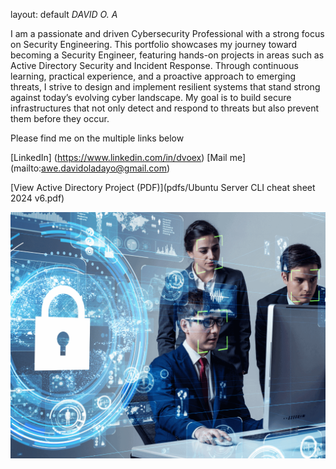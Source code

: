 layout: default
*DAVID O. A*


I am a passionate and driven Cybersecurity Professional with a strong focus on Security Engineering. This portfolio showcases my journey toward becoming a Security Engineer, featuring hands-on projects in areas such as Active Directory Security and Incident Response. Through continuous learning, practical experience, and a proactive approach to emerging threats, I strive to design and implement resilient systems that stand strong against today’s evolving cyber landscape. My goal is to build secure infrastructures that not only detect and respond to threats but also prevent them before they occur.

Please find me on the multiple links below

[LinkedIn] (https://www.linkedin.com/in/dvoex)
[Mail me] (mailto:awe.davidoladayo@gmail.com)


[View Active Directory Project (PDF)](pdfs/Ubuntu Server CLI cheat sheet 2024 v6.pdf)

![Alt text](images/cloud-security-engineer.png)
